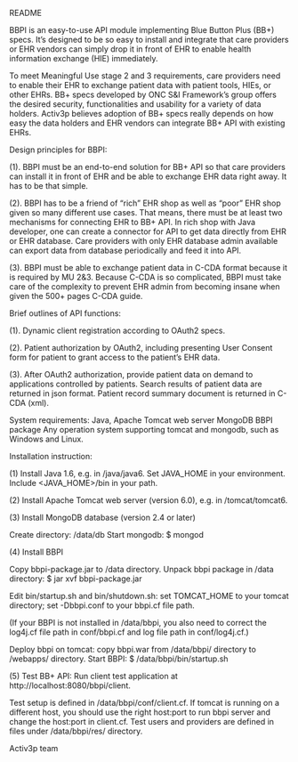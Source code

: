 README

BBPI is an easy-to-use API module implementing Blue Button Plus (BB+) specs. It’s designed to be so easy to install and integrate that care providers or EHR vendors can simply drop it in front of EHR to enable health information exchange (HIE) immediately.

To meet Meaningful Use stage 2 and 3 requirements, care providers need to enable their EHR to exchange patient data with patient tools, HIEs, or other EHRs. BB+ specs developed by ONC S&I Framework’s group offers the desired security, functionalities and usability for a variety of data holders. Activ3p believes adoption of BB+ specs really depends on how easy the data holders and EHR vendors can integrate BB+ API with existing EHRs. 

Design principles for BBPI:

(1). BBPI must be an end-to-end solution for BB+ API so that care providers can install it in front of EHR and be able to exchange EHR data right away. It has to be that simple.

(2). BBPI has to be a friend of “rich” EHR shop as well as “poor” EHR shop given so many different use cases.  That means, there must be at least two mechanisms for connecting EHR to BB+ API. In rich shop with Java developer, one can create a connector for API to get data directly from EHR or EHR database. Care providers with only EHR database admin available can export data from database periodically and feed it into API.

(3). BBPI must be able to exchange patient data in C-CDA format because it is required by MU 2&3. Because C-CDA is so complicated, BBPI must take care of the complexity to prevent EHR admin from becoming insane when given the 500+ pages C-CDA guide.

Brief outlines of API functions:

(1). Dynamic client registration according to OAuth2 specs. 

(2). Patient authorization by OAuth2, including presenting User Consent form for patient to grant access to the patient’s EHR data.

(3). After OAuth2 authorization, provide patient data on demand to applications controlled by patients.  Search results of patient data are returned in json format. Patient record summary document is returned in C-CDA (xml).   

System requirements:
	Java, Apache Tomcat web server
	MongoDB
	BBPI package
	Any operation system supporting tomcat and mongodb, such as Windows and Linux.

Installation instruction:

(1) Install Java 1.6, e.g. in /java/java6. Set JAVA_HOME in your environment. Include <JAVA_HOME>/bin in your path.

(2) Install Apache Tomcat web server (version 6.0), e.g. in /tomcat/tomcat6.

(3) Install MongoDB  database (version 2.4 or later)

Create directory: /data/db
Start mongodb:
  $ mongod

(4) Install BBPI

Copy bbpi-package.jar to /data directory.
Unpack bbpi package in /data directory:
  $ jar xvf bbpi-package.jar

Edit bin/startup.sh and bin/shutdown.sh: set TOMCAT_HOME to your tomcat directory; set -Dbbpi.conf to your bbpi.cf file path.

(If your BBPI is not installed in /data/bbpi, you also need to correct the log4j.cf file path in conf/bbpi.cf and log file path in conf/log4j.cf.)

Deploy bbpi on tomcat: copy bbpi.war from /data/bbpi/ directory to <tomcat>/webapps/ directory.
Start BBPI:
  $ /data/bbpi/bin/startup.sh

(5) Test BB+ API: Run client test application at http://localhost:8080/bbpi/client. 

Test setup is defined in /data/bbpi/conf/client.cf. If tomcat is running on a different host, you should use the right host:port to run bbpi server and change the host:port in client.cf.  Test users and providers are defined in files under /data/bbpi/res/ directory.


Activ3p team


